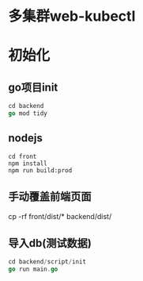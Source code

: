 # 多集群web-kubectl

# 初始化

## go项目init

```go
cd backend
go mod tidy
```

## nodejs

```shell
cd front
npm install
npm run build:prod
```

## 手动覆盖前端页面

cp -rf front/dist/* backend/dist/

## 导入db(测试数据)
```go
cd backend/script/init
go run main.go
```